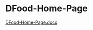 # DFood-Home-Page
[DFood-Home-Page.docx](https://github.com/divyanshu9027/DFood-Home-Page/files/6269114/DFood-Home-Page.docx)

